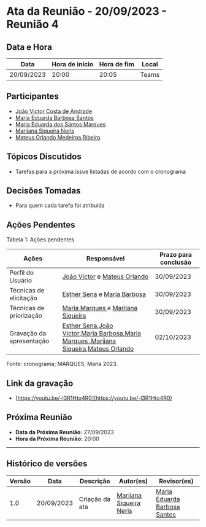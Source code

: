 # Ata da Reunião - 20/09/2023 - Reunião 4

## Data e Hora
| Data          | Hora de início | Hora de fim | Local |
|---------------|----------------|-------------|-------|
|  20/09/2023   |      20:00     |    20:05    | Teams |

  
## Participantes
* [João Victor Costa de Andrade](https://github.com/jvcostta)
* [Maria Eduarda Barbosa Santos](https://github.com/Madu01)
* [Maria Eduarda dos Santos Marques ](https://github.com/EduardaSMarques)
* [Mariiana Siqueira Neris](https://github.com/Maryyscreuza)
* [Mateus Orlando Medeiros Ribeiro](https://github.com/MateusPy)

## Tópicos Discutidos
* Tarefas para a próxima issue listadas de acordo com o cronograma
  
## Decisões Tomadas
* Para quem cada tarefa foi atribuída
  
## Ações Pendentes
Tabela 1: Ações pendentes

| Ações       | Responsável     | Prazo para conclusão |
|-------------|-----------------|----------------------|
| Perfil do Usuário | [João Victor](https://github.com/jvcostta) e [Mateus Orlando](https://github.com/MateusPy) | 30/09/2023 |
| Técnicas de elicitação | [Esther Sena](https://github.com/esmsena) e [Maria Barbosa](https://github.com/Madu01) | 30/09/2023 |
| Técnicas de priorização | [Maria Marques ](https://github.com/EduardaSMarques) e [Mariiana Siqueira](https://github.com/Maryyscreuza) | 30/09/2023 |
| Gravação da apresentação | [Esther Sena](https://github.com/esmsena),[João Victor](https://github.com/jvcostta),[Maria Barbosa](https://github.com/Madu01),[Maria Marques ](https://github.com/EduardaSMarques),[Mariiana Siqueira](https://github.com/Maryyscreuza),[Mateus Orlando](https://github.com/MateusPy) | 02/10/2023 |

Fonte: cronograma; MARQUES, Maria 2023.

## Link da gravação
*  [https://youtu.be/-l3R1Hto4R0](https://youtu.be/-l3R1Hto4R0)

## Próxima Reunião
* **Data da Próxima Reunião:** 27/09/2023
* **Hora da Próxima Reunião:** 20:00
---

## Histórico de versões
| Versão | Data       | Descrição                   | Autor(es)     | Revisor(es) |
|--------|------------|-----------------------------|---------------|-------------|
| 1.0    | 20/09/2023 | Criação da ata | [Mariiana Siqueira Neris](https://github.com/Maryyscreuza) | [Maria Eduarda Barbosa Santos](https://github.com/Madu01) |
